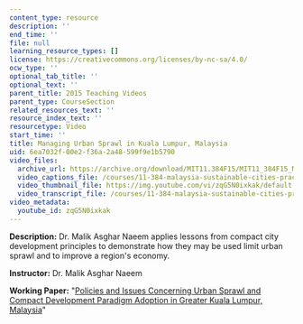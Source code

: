 ```yaml
---
content_type: resource
description: ''
end_time: ''
file: null
learning_resource_types: []
license: https://creativecommons.org/licenses/by-nc-sa/4.0/
ocw_type: ''
optional_tab_title: ''
optional_text: ''
parent_title: 2015 Teaching Videos
parent_type: CourseSection
related_resources_text: ''
resource_index_text: ''
resourcetype: Video
start_time: ''
title: Managing Urban Sprawl in Kuala Lumpur, Malaysia
uid: 6ea7032f-00e2-f36a-2a48-599f9e1b5790
video_files:
  archive_url: https://archive.org/download/MIT11.384F15/MIT11_384F15_Malik_300k.mp4
  video_captions_file: /courses/11-384-malaysia-sustainable-cities-practicum-spring-2018/79c5711702365249976868da802cb164_zqG5N0ixkak.vtt
  video_thumbnail_file: https://img.youtube.com/vi/zqG5N0ixkak/default.jpg
  video_transcript_file: /courses/11-384-malaysia-sustainable-cities-practicum-spring-2018/93b55c04b879090c048dd2e7de59dba6_zqG5N0ixkak.pdf
video_metadata:
  youtube_id: zqG5N0ixkak
---
```


**Description:** Dr. Malik Asghar Naeem applies lessons from compact city development principles to demonstrate how they may be used limit urban sprawl and to improve a region's economy.

**Instructor:** Dr. Malik Asghar Naeem

**Working Paper:** "[Policies and Issues Concerning Urban Sprawl and Compact Development Paradigm Adoption in Greater Kuala Lumpur, Malaysia](https://malaysiacities.mit.edu/paperNaeem)"

